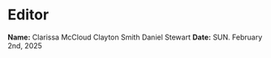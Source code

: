 # **Editor**
**Name:** Clarissa McCloud
          Clayton Smith
          Daniel Stewart
**Date:** SUN. February 2nd, 2025


